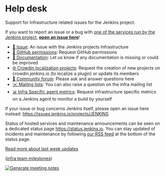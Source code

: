 # Help desk

Support for Infrastructure related issues for the Jenkins project.

If you want to report an issue or a bug with [one of the services run by the Jenkins project](https://www.jenkins.io/projects/infrastructure/), [**open an issue here**](https://github.com/jenkins-infra/helpdesk/issues/new/choose)!
- [🧩 Issue](https://github.com/jenkins-infra/helpdesk/issues/new?assignees=&labels=triage&template=1-report-issue.yml): An issue with the Jenkins projects Infrastructure
- [🚀 GitHub permissions](https://github.com/jenkins-infra/helpdesk/issues/new?assignees=&labels=github-permissions&template=2-github-permissions.yml): Request GitHub permissions
- [📝 Documentation](https://github.com/jenkins-infra/helpdesk/issues/new?assignees=&labels=documentation&template=3-documentation.yml): Let us know if any documentation is missing or could be improved
- [🌐 Crowdin localization projects](https://github.com/jenkins-infra/helpdesk/issues/new?assignees=&labels=crowdin&template=4-crowdin.yml): Request the creation of new projects on crowdin.jenkins.io (to localize a plugin) or update its members
- [💬 Community forum](https://community.jenkins.io/): Please ask and answer questions here
- [✉️ Mailing lists](https://www.jenkins.io/mailing-lists/): You can also raise a question on the infra mailing list
- [📊 Infra Specific agent metrics](https://github.com/jenkins-infra/helpdesk/issues/new?assignees=&labels=inframetrics&template=5-metrics.yml): Request infrastructure specific metrics on a Jenkins agent to monitor a build by yourself


If your issue or bug concerns Jenkins itself, please open an issue here instead: https://issues.jenkins.io/projects/JENKINS

Status of hosted services and maintenance announcements can be seen on a dedicated status page https://status.jenkins.io. You can stay updated of incidents and maintenance by following [our RSS feed](https://status.jenkins.io/index.xml) at the bottom of the status page.

[Read more about last week updates](https://github.com/jenkins-infra/helpdesk/releases/tag/infra-team-sync-2022-07-12_2)

([infra team milestones](https://github.com/jenkins-infra/helpdesk/milestones))
<!-- TODO Add FAQ below -->

[![Generate meeting notes](https://github.com/jenkins-infra/helpdesk/actions/workflows/infra-meeting-release.yaml/badge.svg)](https://github.com/jenkins-infra/helpdesk/actions/workflows/infra-meeting-release.yaml)
